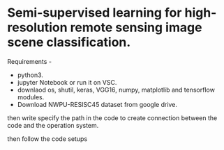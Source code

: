 # Semi-supervised learning for high-resolution remote sensing image scene classification.

 Requirements -
 
- python3.
- jupyter Notebook or run it on VSC.
- downlaod os, shutil, keras, VGG16, numpy, matplotlib and tensorflow modules.
- Download NWPU-RESISC45 dataset from google drive.

 then write  specify the path in the code to create connection between the code 
 and the operation system.
 
 then follow the code setups 







